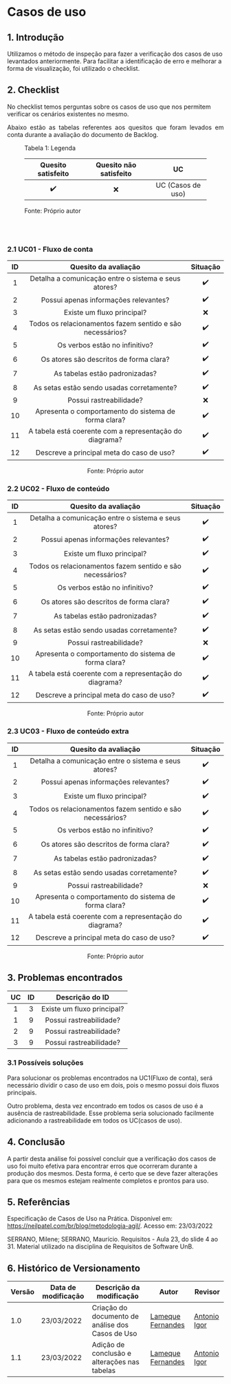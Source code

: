 # Casos de uso

## 1. Introdução

Utilizamos o método de inspeção para fazer a verificação dos casos de uso levantados anteriormente. Para facilitar a identificação de erro e melhorar a forma de visualização, foi utilizado o checklist.


## 2. Checklist

No checklist temos perguntas sobre os casos de uso que nos permitem verificar os cenários existentes no mesmo.

<p align='justify'>
  Abaixo estão as tabelas referentes aos quesitos que foram levados em conta durante a avaliação do documento de Backlog. 
</p>

<figure>
  <figcaption>Tabela 1: Legenda</figcaption>
  <table>
    <thead>
      <tr>
        <th align="center">Quesito satisfeito</th>
        <th align="center">Quesito não satisfeito</th>
        <th align="center">UC</th>
      </tr>
    </thead>
    <tbody>
      <tr>
        <td align="center">✔️</td>
        <td align="center">❌</td>
        <td align="center">UC (Casos de uso)</td>
      </tr>
    </tbody>
  </table>
  <figcaption>Fonte: Próprio autor</figcaption>
</figure>

<br><br>


### 2.1 UC01 - Fluxo de conta

<center>

| ID | Quesito da avaliação | Situação |
| :----: | :------------------: | :------: |
| 1 | Detalha a comunicação entre o sistema e seus atores? | ✔️ |
| 2 | Possui apenas informações relevantes? | ✔️ |
| 3 | Existe um fluxo principal? | ❌ |
| 4 | Todos os relacionamentos fazem sentido e são necessários? | ✔️ |
| 5 | Os verbos estão no infinitivo? | ✔️ |
| 6 | Os atores são descritos de forma clara? | ✔️ |
| 7 | As tabelas estão padronizadas? | ✔️ |
| 8 | As setas estão sendo usadas corretamente? | ✔️ |
| 9 | Possui rastreabilidade? | ❌ |
| 10 | Apresenta o comportamento do sistema de forma clara? | ✔️ |
| 11 | A tabela está coerente com a representação do diagrama? | ✔️ |
| 12 | Descreve a principal meta do caso de uso?   | ✔️ |


<figcaption>Fonte: Próprio autor</figcaption>
</center>


### 2.2 UC02 - Fluxo de conteúdo

<center>

| ID | Quesito da avaliação | Situação |
| :----: | :------------------: | :------: |
| 1 | Detalha a comunicação entre o sistema e seus atores? | ✔️ |
| 2 | Possui apenas informações relevantes? | ✔️ |
| 3 | Existe um fluxo principal? | ✔️ |
| 4 | Todos os relacionamentos fazem sentido e são necessários? | ✔️ |
| 5 | Os verbos estão no infinitivo? | ✔️ |
| 6 | Os atores são descritos de forma clara? | ✔️ |
| 7 | As tabelas estão padronizadas? | ✔️ |
| 8 | As setas estão sendo usadas corretamente? | ✔️ |
| 9 | Possui rastreabilidade? | ❌ |
| 10 | Apresenta o comportamento do sistema de forma clara? | ✔️ |
| 11 | A tabela está coerente com a representação do diagrama? | ✔️ |
| 12 | Descreve a principal meta do caso de uso?   | ✔️ |

<figcaption>Fonte: Próprio autor</figcaption>
</center>


### 2.3 UC03 - Fluxo de conteúdo extra

<center>

| ID | Quesito da avaliação | Situação |
| :----: | :------------------: | :------: |
| 1 | Detalha a comunicação entre o sistema e seus atores? | ✔️ |
| 2 | Possui apenas informações relevantes? | ✔️ |
| 3 | Existe um fluxo principal? | ✔️ |
| 4 | Todos os relacionamentos fazem sentido e são necessários? | ✔️ |
| 5 | Os verbos estão no infinitivo? | ✔️ |
| 6 | Os atores são descritos de forma clara? | ✔️ |
| 7 | As tabelas estão padronizadas? | ✔️ |
| 8 | As setas estão sendo usadas corretamente? | ✔️ |
| 9 | Possui rastreabilidade? | ❌ |
| 10 | Apresenta o comportamento do sistema de forma clara? | ✔️ |
| 11 | A tabela está coerente com a representação do diagrama? | ✔️ |
| 12 | Descreve a principal meta do caso de uso?   | ✔️ |

<figcaption>Fonte: Próprio autor</figcaption>
</center>


## 3. Problemas encontrados

| UC    | ID     | Descrição do ID |
| :---: | :----: | :-------------: |
| 1  | 3  | Existe um fluxo principal? |
| 1  | 9  | Possui rastreabilidade? |
| 2  | 9  | Possui rastreabilidade? |
| 3  | 9  | Possui rastreabilidade? |

### 3.1 Possíveis soluções

Para solucionar os problemas encontrados na UC1(Fluxo de conta), será necessário dividir o caso de uso em dois, pois o mesmo possui dois fluxos principais.

Outro problema, desta vez encontrado em todos os casos de uso é a ausência de rastreabilidade. Esse problema seria solucionado facilmente adicionando a rastreabilidade em todos os UC(casos de uso).


## 4. Conclusão

A partir desta análise foi possível concluir que a verificação dos casos de uso foi muito efetiva para encontrar erros que ocorreram durante a produção dos mesmos. Desta forma, é certo que se deve fazer alterações para que os mesmos estejam realmente completos e prontos para uso.


## 5. Referências

Especificação de Casos de Uso na Prática. Disponível em: <https://neilpatel.com/br/blog/metodologia-agil/>. Acesso em: 23/03/2022

SERRANO, Milene; SERRANO, Maurício. Requisitos - Aula 23, do slide 4 ao 31. Material utilizado na disciplina de Requisitos de Software UnB.

## 6. Histórico de Versionamento

|Versão|Data de modificação|Descrição da modificação|Autor|Revisor|
|-|-|-|-|-|
|1.0|23/03/2022|Criação do documento de análise dos Casos de Uso|[Lameque Fernandes](https://github.com/lamequefernandes)|[Antonio Igor](https://github.com/antonioigorcarvalho)|
|1.1|23/03/2022|Adição de conclusão e alterações nas tabelas|[Lameque Fernandes](https://github.com/lamequefernandes)|[Antonio Igor](https://github.com/antonioigorcarvalho)|
